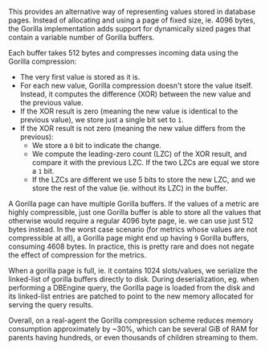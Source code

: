 

This provides an alternative way of representing values stored in database
pages. Instead of allocating and using a page of fixed size, ie. 4096 bytes,
the Gorilla implementation adds support for dynamically sized pages that
contain a variable number of Gorilla buffers.

Each buffer takes 512 bytes and compresses incoming data using the Gorilla
compression:

- The very first value is stored as it is.
- For each new value, Gorilla compression doesn't store the value itself. Instead,
it computes the difference (XOR) between the new value and the previous value.
- If the XOR result is zero (meaning the new value is identical to the previous
value), we store just a single bit set to `1`.
- If the XOR result is not zero (meaning the new value differs from the previous):
  - We store a `0` bit to indicate the change.
  - We compute the leading-zero count (LZC) of the XOR result, and compare it
    with the previous LZC. If the two LZCs are equal we store a `1` bit.
  - If the LZCs are different we use 5 bits to store the new LZC, and we store
    the rest of the value (ie. without its LZC) in the buffer.

A Gorilla page can have multiple Gorilla buffers. If the values of a metric
are highly compressible, just one Gorilla buffer is able to store all the values
that otherwise would require a regular 4096 byte page, ie. we can use just 512
bytes instead. In the worst case scenario (for metrics whose values are not
compressible at all), a Gorilla page might end up having `9` Gorilla buffers,
consuming 4608 bytes. In practice, this is pretty rare and does not negate
the effect of compression for the metrics.

When a gorilla page is full, ie. it contains 1024 slots/values, we serialize
the linked-list of gorilla buffers directly to disk. During deserialization,
eg. when performing a DBEngine query, the Gorilla page is loaded from the disk and
its linked-list entries are patched to point to the new memory allocated for
serving the query results.

Overall, on a real-agent the Gorilla compression scheme reduces memory
consumption approximately by ~30%, which can be several GiB of RAM for parents
having hundreds, or even thousands of children streaming to them.
